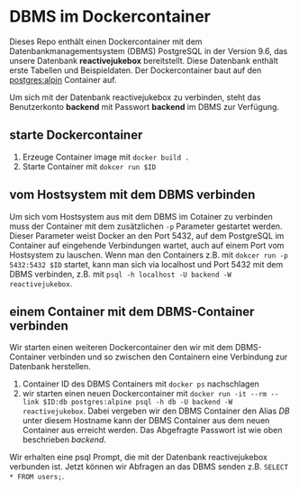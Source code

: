 # DBMS im Dockercontainer
Dieses Repo enthält einen Dockercontainer mit dem Datenbankmanagementsystem (DBMS) PostgreSQL in der Version 9.6, das unsere Datenbank __reactivejukebox__ bereitstellt.
Diese Datenbank enthält erste Tabellen und Beispieldaten.
Der Dockercontainer baut auf den [postgres:alpin](https://hub.docker.com/_/postgres/) Container auf.

Um sich mit der Datenbank reactivejukebox zu verbinden, steht das Benutzerkonto __backend__ mit Passwort __backend__ im DBMS zur Verfügung.

## starte Dockercontainer
1. Erzeuge Container image mit `docker build .`
2. Starte Container mit `dokcer run $ID`

## vom Hostsystem mit dem DBMS verbinden
Um sich vom Hostsystem aus mit dem DBMS im Cotainer zu verbinden muss der Container mit dem zusätzlichen `-p` Parameter gestartet werden.
Dieser Parameter weist Docker an den Port 5432, auf dem PostgreSQL im Container auf eingehende Verbindungen wartet, auch auf einem Port vom Hostsystem zu lauschen.
Wenn man den Containers z.B. mit `dokcer run -p 5432:5432 $ID` startet, kann man sich via localhost und Port 5432 mit dem DBMS verbinden, z.B. mit `psql -h localhost -U backend -W reactivejukebox`.

## einem Container mit dem DBMS-Container verbinden
Wir starten einen weiteren Dockercontainer den wir mit dem DBMS-Container verbinden und so zwischen den Containern eine Verbindung zur Datenbank herstellen.

1. Container ID des DBMS Containers mit `docker ps` nachschlagen
2. wir starten einen neuen Dockercontainer mit `docker run -it --rm --link $ID:db postgres:alpine psql -h db -U backend -W reactivejukebox`. Dabei vergeben wir den DBMS Container den Alias *DB* unter diesem Hostname kann der DBMS Container aus dem neuen Container aus erreicht werden. Das Abgefragte Passwort ist wie oben beschrieben *backend*.

Wir erhalten eine psql Prompt, die mit der Datenbank reactivejukebox verbunden ist. Jetzt können wir Abfragen an das DBMS senden z.B. `SELECT * FROM users;`.

